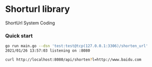 # Shorturl library

ShortUrl System Coding


### Quick start

```sh
go run main.go --dsn 'test:test@tcp(127.0.0.1:3306)/shorten_url'
2021/01/26 13:57:03 listening on :8080
```

```sh
curl http://localhost:8080/api/shorten?l=http://www.baidu.com
```